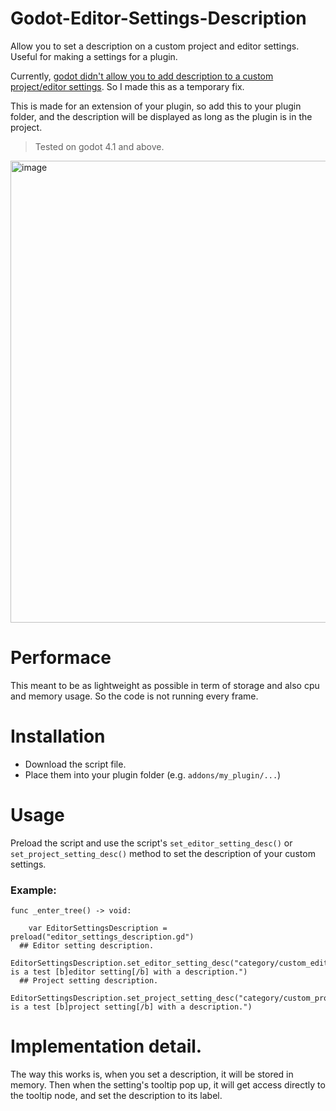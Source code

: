# Godot-Editor-Settings-Description
Allow you to set a description on a custom project and editor settings. Useful for making a settings for a plugin.

Currently, [godot didn't allow you to add description to a custom project/editor settings](https://github.com/godotengine/godot-proposals/discussions/8224). So I made this as a temporary fix.

This is made for an extension of your plugin, so add this to your plugin folder, and the description will be displayed as long as the plugin is in the project.

> Tested on godot 4.1 and above.

<img width="1202" height="739" alt="image" src="https://github.com/user-attachments/assets/b7fd1666-1c38-4822-9a49-a511c6753206" />

# Performace
This meant to be as lightweight as possible in term of storage and also cpu and memory usage. So the code is not running every frame.

# Installation
- Download the script file.
- Place them into your plugin folder (e.g. `addons/my_plugin/...`)
# Usage
Preload the script and use the script's `set_editor_setting_desc()` or `set_project_setting_desc()` method to set the description of your custom settings.
### Example:
```gdscript
func _enter_tree() -> void:

	var EditorSettingsDescription = preload("editor_settings_description.gd")
  ## Editor setting description.
	EditorSettingsDescription.set_editor_setting_desc("category/custom_editor_setting","This is a test [b]editor setting[/b] with a description.")
  ## Project setting description.
	EditorSettingsDescription.set_project_setting_desc("category/custom_project_setting","This is a test [b]project setting[/b] with a description.")

```

# Implementation detail.
The way this works is, when you set a description, it will be stored in memory. Then when the setting's tooltip pop up, it will get access directly to the tooltip node, and set the description to its label.
